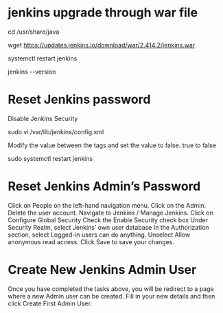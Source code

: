# jenkins upgrade through war file

cd /usr/share/java

wget https://updates.jenkins.io/download/war/2.414.2/jenkins.war

systemctl restart jenkins

jenkins --version

# Reset Jenkins password

Disable Jenkins Security

sudo vi /var/lib/jenkins/config.xml 

Modify the value between the <useSecurity> tags and set the value to false. <useSecurity>true</useSecurity> to <useSecurity>false</useSecurity> 

sudo systemctl restart jenkins

# Reset Jenkins Admin’s Password
Click on People on the left-hand navigation menu.
Click on the Admin.
Delete the user account.
Navigate to Jenkins / Manage Jenkins.
Click on Configure Global Security
Check the Enable Security check box
Under Security Realm, select Jenkins’ own user database
In the Authorization section, select Logged-in users can do anything.
Unselect Allow anonymous read access.
Click Save to save your changes.

# Create New Jenkins Admin User

Once you have completed the tasks above, you will be redirect to a page where a new Admin user can be created. Fill in your new details and then click Create First Admin User.
